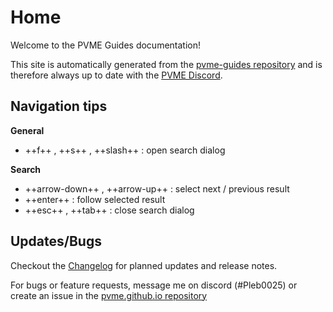 # Home

Welcome to the PVME Guides documentation!

This site is automatically generated from the [pvme-guides repository](https://github.com/pvme/pvme-guides) and is therefore always up to date with the [PVME Discord](https://discord.gg/6djqFVN).

## Navigation tips

**General**

* ++f++ , ++s++ , ++slash++ : open search dialog

**Search**

* ++arrow-down++ , ++arrow-up++ : select next / previous result
* ++enter++ : follow selected result
* ++esc++ , ++tab++ : close search dialog

## Updates/Bugs

Checkout the [Changelog](https://github.com/pvme/pvme.github.io/Changelog.md) for planned updates and release notes.

For bugs or feature requests, message me on discord (#Pleb0025) or create an issue in the [pvme.github.io repository](https://github.com/pvme/pvme.github.io)
